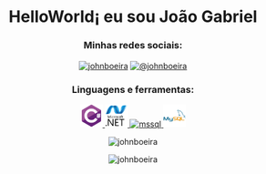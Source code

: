 <h1 align="center">HelloWorld¡ eu sou João Gabriel</h1>


<h3 align="center">Minhas redes sociais:</h3>
<p align="center">
<a href="https://www.linkedin.com/in/johnboeira/" target="blank"><img align="center" src="https://upload.wikimedia.org/wikipedia/commons/0/01/LinkedIn_Logo.svg" alt="johnboeira" height="30" width="40" /></a>
<a href="https://instagram.com/johnboeira/" target="blank"><img align="center" src="https://upload.wikimedia.org/wikipedia/commons/9/96/Instagram.svg" alt="@johnboeira" height="30" width="40" /></a>
</p>

<h3 align="center">Linguagens e ferramentas:</h3>
<p align="center"> <a href="https://www.w3schools.com/cs/" target="_blank"> <img src="https://raw.githubusercontent.com/devicons/devicon/master/icons/csharp/csharp-original.svg" alt="csharp" width="40" height="40"/> </a> 
<a href="https://dotnet.microsoft.com/" target="_blank"> <img src="https://raw.githubusercontent.com/devicons/devicon/master/icons/dot-net/dot-net-original-wordmark.svg" alt="dotnet" width="40" height="40"/> </a> 
<a href="https://www.microsoft.com/en-us/sql-server" target="_blank"> <img src="https://external-content.duckduckgo.com/iu/?u=http%3A%2F%2Fclipart.info%2Fimages%2Fccovers%2F1499955337microsoft-sql-server-logo-png.png&f=1&nofb=1" alt="mssql" width="40" height="40"/> </a> 
<a href="https://www.mysql.com/" target="_blank"> <img src="https://raw.githubusercontent.com/devicons/devicon/master/icons/mysql/mysql-original-wordmark.svg" alt="mysql" width="40" height="40"/> </a> 
 </a> </p>

<p align="center"> <img src="https://github-readme-stats.vercel.app/api/top-langs?username=johnboeira&show_icons=true&locale=en&layout=compact" alt="johnboeira" /></p>
<p align="center"> <img  src="https://github-readme-streak-stats.herokuapp.com/?user=johnboeira&" alt="johnboeira" /> </p>
